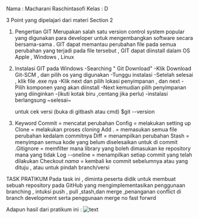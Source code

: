 Nama : Macharani Raschintasofi
Kelas : D

3 Point yang dipelajari dari materi Section 2

1. Pengertian GIT
   Merupakan salah satu version control system popular yang digunakan para developer untuk mengembangkan software secara bersama-sama . GIT dapat memantau perubahan file pada semua perubahan yang terjadi pada file tersebut , GIT dapat diinstall dalam OS Apple , Windows , Linux

2. Instalasi GIT pada Windows
   -Searching " Git Download"
   -Klik Download Git-SCM , dan pilih os yang digunakan
   -Tunggu instalasi
   -Setelah selesai , klik file .exe nya
   -Klik next dan pilih lokasi penyimpanan , dan next
   -Pilih komponen yang akan diinstall
   -Next kemudian pilih penyimpanan yang diinginkan
   -(ikuti kotak biru ,centang jika perlu)
   -instalasi berlangsung ~selesai~

   untuk cek versi (buka di gitbash atau cmd)
   $git --version

3. Keyword
   Commit = mencatat perubahan
   Config = melakukan setting up
   Clone = melakukan proses cloning
   Add . = memasukan semua file perubahan kedalam commitnya
   Diff = menampilkan perubahan
   Stash = menyimpan semua kode yang belum diselesaikan untuk di commit
   .Gitignore = memfilter mana library yang boleh dimasukan ke repository mana yang tidak
   Log --oneline = menampilkan setiap commit yang telah dilakukan
   Checkout _nama_ = kembali ke commit sebelumnya atau yang dituju , atau untuk pindah branch/versi

TASK PRATIKUM
Pada task ini , diminta peserta didik untuk membuat sebuah repository pada GitHub yang mengimplementasikan penggunaan branching , intuksi push , pull ,stash,dan merge ,penanganan conflict di branch development serta penggunaan merge no fast forwrd

Adapun hasil dari pratikum ini :
![text](<./screenshots2/Screenshot(108).png>)
